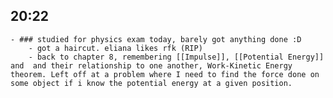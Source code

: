 ## 20:22
	- ### studied for physics exam today, barely got anything done :D
		- got a haircut. eliana likes rfk (RIP)
		- back to chapter 8, remembering [[Impulse]], [[Potential Energy]] and  and their relationship to one another, Work-Kinetic Energy theorem. Left off at a problem where I need to find the force done on some object if i know the potential energy at a given position.
